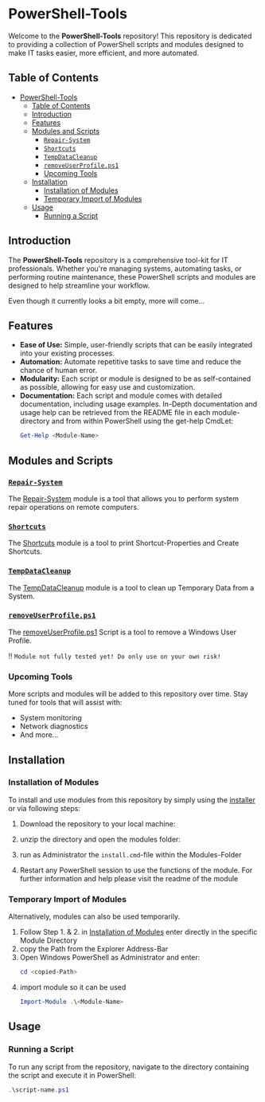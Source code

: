 # PowerShell-Tools

Welcome to the **PowerShell-Tools** repository! This repository is dedicated to providing a collection of PowerShell scripts and modules designed to make IT tasks easier, more efficient, and more automated.

## Table of Contents

- [PowerShell-Tools](#powershell-tools)
	- [Table of Contents](#table-of-contents)
	- [Introduction](#introduction)
	- [Features](#features)
	- [Modules and Scripts](#modules-and-scripts)
		- [`Repair-System`](#repair-system)
		- [`Shortcuts`](#shortcuts)
		- [`TempDataCleanup`](#tempdatacleanup)
		- [`removeUserProfile.ps1`](#removeuserprofileps1)
		- [Upcoming Tools](#upcoming-tools)
	- [Installation](#installation)
		- [Installation of Modules](#installation-of-modules)
		- [Temporary Import of Modules](#temporary-import-of-modules)
	- [Usage](#usage)
		- [Running a Script](#running-a-script)


## Introduction

The **PowerShell-Tools** repository is a comprehensive tool-kit for IT professionals. Whether you're managing systems, automating tasks, or performing routine maintenance, these PowerShell scripts and modules are designed to help streamline your workflow.

Even though it currently looks a bit empty, more will come...

## Features

- **Ease of Use:** Simple, user-friendly scripts that can be easily integrated into your existing processes.
- **Automation:** Automate repetitive tasks to save time and reduce the chance of human error.
- **Modularity:** Each script or module is designed to be as self-contained as possible, allowing for easy use and customization.
- **Documentation:** Each script and module comes with detailed documentation, including usage examples.
In-Depth documentation and usage help can be retrieved from the README file in each module-directory and from within PowerShell using the get-help CmdLet:
	```PowerShell
	Get-Help <Module-Name>
	```

## Modules and Scripts

### [`Repair-System`](./modules/Repair-System)

The [Repair-System](./modules/Repair-System) module is a tool that allows you to perform system repair operations on remote computers.


### [`Shortcuts`](./modules/Shortcuts)

The [Shortcuts](./modules/Shortcuts) module is a tool to print Shortcut-Properties and Create Shortcuts.


### [`TempDataCleanup`](./modules/TempDataCleanup)

The [TempDataCleanup](./modules/TempDataCleanup) module is a tool to clean up Temporary Data from a System.


### [`removeUserProfile.ps1`](./scripts/removeUserProfile.ps1)

The [removeUserProfile.ps1](./scripts/removeUserProfile.ps1) Script is a tool to remove a Windows User Profile.

 :bangbang: ``Module not fully tested yet! Do only use on your own risk!``


### Upcoming Tools

More scripts and modules will be added to this repository over time. Stay tuned for tools that will assist with:

- System monitoring
- Network diagnostics
- And more...

## Installation
### Installation of Modules

To install and use modules from this repository by simply using the [installer](https://github.com/halatsWol/PowerShell-Tools/releases) or via following steps:

1. Download the repository to your local machine:

2. unzip the directory and open the modules folder:

3. run as Administrator the ```install.cmd```-file within the Modules-Folder




4. Restart any PowerShell session to use the functions of the module. For further information and help please visit the readme of the module

### Temporary Import of Modules

Alternatively, modules can also be used temporarily.

1. Follow Step 1. & 2. in [Installation of Modules](#installation-of-modules) enter directly in the specific Module Directory
2. copy the Path from the Explorer Address-Bar
3. Open Windows PowerShell as Administrator and enter:
	```PowerShell
	cd <copied-Path>
	```
4. import module so it can be used
	```PowerShell
	Import-Module .\<Module-Name>
	```

## Usage

### Running a Script

To run any script from the repository, navigate to the directory containing the script and execute it in PowerShell:

```PowerShell
.\script-name.ps1
```